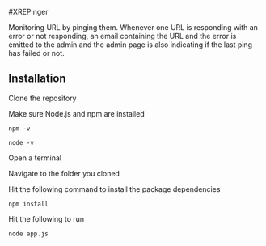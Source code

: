 #XREPinger

Monitoring URL by pinging them. Whenever one URL is responding with an error or not responding, an email containing the URL and the error is emitted to the admin and the admin page is also indicating if the last ping has failed or not.

## Installation 

Clone the repository

Make sure Node.js and npm are installed

	npm -v 

	node -v

Open a terminal

Navigate to the folder you cloned

Hit the following command to install the package dependencies 
	
	npm install

Hit the following to run
	
	node app.js

